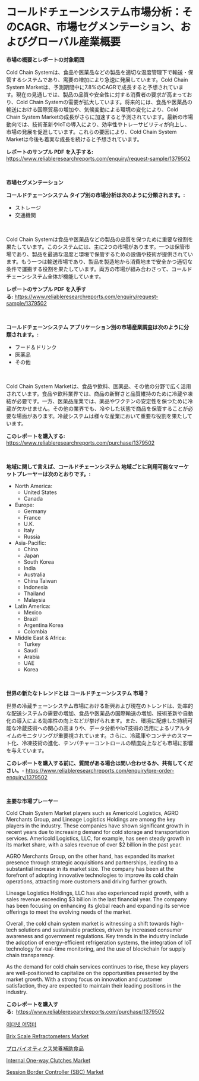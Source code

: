 <p><h1>コールドチェーンシステム市場分析：そのCAGR、市場セグメンテーション、およびグローバル産業概要</h1></p><p><strong>市場の概要とレポートの対象範囲</strong></p>
<p><p>Cold Chain Systemは、食品や医薬品などの製品を適切な温度管理下で輸送・保管するシステムであり、需要の増加により急速に発展しています。Cold Chain System Marketは、予測期間中に7.8%のCAGRで成長すると予想されています。現在の見通しでは、製品の品質や安全性に対する消費者の要求が高まっており、Cold Chain Systemの需要が拡大しています。将来的には、食品や医薬品の輸送における国際貿易の増加や、気候変動による環境の変化により、Cold Chain System Marketの成長がさらに加速すると予測されています。最新の市場動向では、技術革新やIoTの導入により、効率性やトレーサビリティが向上し、市場の発展を促進しています。これらの要因により、Cold Chain System Marketは今後も着実な成長を続けると予想されています。</p></p>
<p><strong>レポートのサンプル PDF を入手する:</strong> <a href="https://www.reliableresearchreports.com/enquiry/request-sample/1379502">https://www.reliableresearchreports.com/enquiry/request-sample/1379502</a></p>
<p>&nbsp;</p>
<p><strong>市場セグメンテーション</strong></p>
<p><strong>コールドチェーンシステム タイプ別の市場分析は次のように分類されます。:</strong></p>
<p><ul><li>ストレージ</li><li>交通機関</li></ul></p>
<p>&nbsp;</p>
<p><p>Cold Chain Systemは食品や医薬品などの製品の品質を保つために重要な役割を果たしています。このシステムには、主に2つの市場があります。一つは保管市場であり、製品を最適な温度と環境で保管するための設備や技術が提供されています。もう一つは輸送市場であり、製品を製造地から消費地まで安全かつ適切な条件で運搬する役割を果たしています。両方の市場が組み合わさって、コールドチェーンシステム全体が機能しています。</p></p>
<p><strong>レポートのサンプル PDF を入手する:</strong>&nbsp;<a href="https://www.reliableresearchreports.com/enquiry/request-sample/1379502">https://www.reliableresearchreports.com/enquiry/request-sample/1379502</a></p>
<p>&nbsp;</p>
<p><strong> コールドチェーンシステム アプリケーション別の市場産業調査は次のように分類されます。:</strong></p>
<p><ul><li>フード＆ドリンク</li><li>医薬品</li><li>その他</li></ul></p>
<p>&nbsp;</p>
<p><p>Cold Chain System Marketは、食品や飲料、医薬品、その他の分野で広く活用されています。食品や飲料業界では、商品の新鮮さと品質維持のために冷蔵や凍結が必要です。一方、医薬品産業では、薬品やワクチンの安定性を保つために冷蔵が欠かせません。その他の業界でも、冷やした状態で商品を保管することが必要な場面があります。冷蔵システムは様々な産業において重要な役割を果たしています。</p></p>
<p><strong>このレポートを購入する:</strong>&nbsp; <a href="https://www.reliableresearchreports.com/purchase/1379502">https://www.reliableresearchreports.com/purchase/1379502</a></p>
<p>&nbsp;</p>
<p><strong>地域に関して言えば、コールドチェーンシステム 地域ごとに利用可能なマーケットプレーヤーは次のとおりです。:</strong></p>
<p><ul>
    <li>
        North America:
        <ul>
            <li>United States</li>
            <li>Canada</li>
        </ul>
    </li>
    <li>
        Europe:
        <ul>
            <li>Germany</li>
            <li>France</li>
            <li>U.K.</li>
            <li>Italy</li>
            <li>Russia</li>
        </ul>
    </li>
    <li>
        Asia-Pacific:
        <ul>
            <li>China</li>
            <li>Japan</li>
            <li>South Korea</li>
            <li>India</li>
            <li>Australia</li>
            <li>China Taiwan</li>
            <li>Indonesia</li>
            <li>Thailand</li>
            <li>Malaysia</li>
        </ul>
    </li>
    <li>
        Latin America:
        <ul>
            <li>Mexico</li>
            <li>Brazil</li>
            <li>Argentina Korea</li>
            <li>Colombia</li>
        </ul>
    </li>
    <li>
        Middle East & Africa:
        <ul>
            <li>Turkey</li>
            <li>Saudi</li>
            <li>Arabia</li>
            <li>UAE</li>
            <li>Korea</li>
        </ul>
    </li>
    </ul></p>
<p>&nbsp;</p>
<p><strong>世界の新たなトレンドとは コールドチェーンシステム 市場？</strong></p>
<p><p>世界の冷蔵チェーンシステム市場における新興および現在のトレンドは、効率的な配送システムの需要の増加、食品や医薬品の国際輸送の増加、技術革新や自動化の導入による効率性の向上などが挙げられます。また、環境に配慮した持続可能な冷蔵技術への関心の高まりや、データ分析やIoT技術の活用によるリアルタイムのモニタリングが重要視されています。さらに、冷蔵庫やコンテナのスマート化、冷凍技術の進化、テンパチャーコントロールの精度向上なども市場に影響を与えています。</p></p>
<p><strong>このレポートを購入する前に、質問がある場合は問い合わせるか、共有してください。</strong>- <a href="https://www.reliableresearchreports.com/enquiry/pre-order-enquiry/1379502">https://www.reliableresearchreports.com/enquiry/pre-order-enquiry/1379502</a></p>
<p>&nbsp;</p>
<p><strong>主要な市場プレーヤー</strong></p>
<p><p>Cold Chain System Market players such as Americold Logistics, AGRO Merchants Group, and Lineage Logistics Holdings are among the key players in the industry. These companies have shown significant growth in recent years due to increasing demand for cold storage and transportation services. Americold Logistics, LLC, for example, has seen steady growth in its market share, with a sales revenue of over $2 billion in the past year.</p><p>AGRO Merchants Group, on the other hand, has expanded its market presence through strategic acquisitions and partnerships, leading to a substantial increase in its market size. The company has been at the forefront of adopting innovative technologies to improve its cold chain operations, attracting more customers and driving further growth.</p><p>Lineage Logistics Holdings, LLC has also experienced rapid growth, with a sales revenue exceeding $3 billion in the last financial year. The company has been focusing on enhancing its global reach and expanding its service offerings to meet the evolving needs of the market.</p><p>Overall, the cold chain system market is witnessing a shift towards high-tech solutions and sustainable practices, driven by increased consumer awareness and government regulations. Key trends in the industry include the adoption of energy-efficient refrigeration systems, the integration of IoT technology for real-time monitoring, and the use of blockchain for supply chain transparency.</p><p>As the demand for cold chain services continues to rise, these key players are well-positioned to capitalize on the opportunities presented by the market growth. With a strong focus on innovation and customer satisfaction, they are expected to maintain their leading positions in the industry.</p></p>
<p><strong>このレポートを購入する:</strong>&nbsp;&nbsp;<a href="https://www.reliableresearchreports.com/purchase/1379502">https://www.reliableresearchreports.com/purchase/1379502</a></p>
<p><p><a href="https://github.com/crfsywufhm81415/Market-Research-Report-List-1/blob/main/4999616186574.md">이더넷 어댑터</a></p><p><a href="https://ivy-potential-64b.notion.site/Brix-Scale-Refractometers-Market-Size-Reflecting-a-Forecast-Till-2031-Market-By-Type-By-Applicatio-3dd6a83831dd459eb71f15ee37b02680">Brix Scale Refractometers Market</a></p><p><a href="https://github.com/cnnriuez22368/Market-Research-Report-List-1/blob/main/5731003186610.md">プロバイオティクス栄養補助食品</a></p><p><a href="https://nifty-kite-d51.notion.site/Internal-One-way-Clutches-Market-Size-Share-Trends-Analysis-Report-By-Application-Regional-Outlo-adb9f542275946dba9065b2e136f9089">Internal One-way Clutches Market</a></p><p><a href="https://view.publitas.com/reportprime-1/session-border-controller-sbc-market-size-market-trends-and-growth-outlook-forecasted-for-period-from-2024-to-2031/">Session Border Controller (SBC) Market</a></p></p>